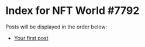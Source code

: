 # Index for NFT World #7792
Posts will be displayed in the order below:

- [Your first post](./001-first.md)

